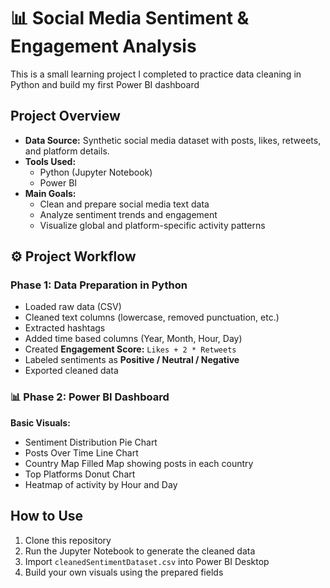 # 📊 Social Media Sentiment & Engagement Analysis

This is a small learning project I completed to practice data cleaning in Python and build my first Power BI dashboard

## Project Overview

- **Data Source:** Synthetic social media dataset with posts, likes, retweets, and platform details.
- **Tools Used:** 
  - Python (Jupyter Notebook)
  - Power BI
- **Main Goals:**
  - Clean and prepare social media text data
  - Analyze sentiment trends and engagement
  - Visualize global and platform-specific activity patterns

## ⚙️ Project Workflow

### Phase 1: Data Preparation in Python
- Loaded raw data (CSV)
- Cleaned text columns (lowercase, removed punctuation, etc.)
- Extracted hashtags
- Added time based columns (Year, Month, Hour, Day)
- Created **Engagement Score:** `Likes + 2 * Retweets`
- Labeled sentiments as **Positive / Neutral / Negative**
- Exported cleaned data 


### 📊 Phase 2: Power BI Dashboard

**Basic Visuals:**
- Sentiment Distribution Pie Chart 
- Posts Over Time  Line Chart
- Country Map Filled Map showing posts in each country
- Top Platforms  Donut Chart
- Heatmap of activity by Hour and Day


## How to Use
1. Clone this repository
2. Run the Jupyter Notebook to generate the cleaned data
3. Import `cleanedSentimentDataset.csv` into Power BI Desktop
4. Build your own visuals using the prepared fields
